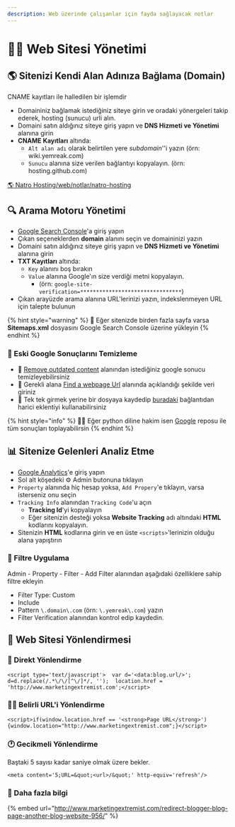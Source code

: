 ```yaml
---
description: Web üzerinde çalışanlar için fayda sağlayacak notlar
---
```


# 👨‍💼 Web Sitesi Yönetimi

## 🌎 Sitenizi Kendi Alan Adınıza Bağlama \(Domain\) <a id="sitenizi-kendi-alan-adiniza-baglama-domain"></a>

CNAME kayıtları ile halledilen bir işlemdir‌

* Domaininiz bağlamak istediğiniz siteye girin ve oradaki yönergeleri takip ederek, hosting \(sunucu\) urli alın.
* Domaini satın aldığınız siteye giriş yapın ve **DNS Hizmeti ve Yönetimi** alanına girin
* **CNAME Kayıtları** altında:
  * `Alt alan adı` olarak belirtilen yere _subdomain_''i yazın \(örn: wiki.yemreak.com\)
  * `Sunucu` alanına size verilen bağlantıyı kopyalayın. \(örn: hosting.github.com\)

​[🌎 Natro Hosting/web/notlar/natro-hosting](https://app.gitbook.com/@yemreak/s/wiki/~/drafts/-Lvxzn9GGfqCP6kXJyQD/web/notlar/natro-hosting)‌

## 🔍 Arama Motoru Yönetimi <a id="arama-motoru-yoenetimi"></a>

* ​[Google Search Console](https://search.google.com/search-console/welcome?utm_source=about-page)'a giriş yapın
* Çıkan seçeneklerden **domain** alanını seçin ve domaininizi yazın
* Domaini satın aldığınız siteye giriş yapın ve **DNS Hizmeti ve Yönetimi** alanına girin
* **TXT Kayıtları** altında:
  * `Key` alanını boş bırakın
  * `Value` alanına Google'ın size verdiği metni kopyalayın.
    * \(örn: `google-site-verification=********************************`\)
* Çıkan arayüzde arama alanına URL'lerinizi yazın, indekslenmeyen URL için talepte bulunun

{% hint style="warning" %}
📢 Eğer sitenizde birden fazla sayfa varsa **Sitemaps.xml** dosyasını Google Search Console üzerine yükleyin
{% endhint %}

### 🧹 Eski Google Sonuçlarını Temizleme

* 🧼 [Remove outdated content](https://www.google.com/webmasters/tools/removals) alanından istediğiniz google sonucu temizleyebilirsiniz
* 📢 Gerekli alana [Find a webpage Url](https://support.google.com/webmasters/answer/63758) alanında açıklandığı şekilde veri giriniz
* 🚀 Tek tek girmek yerine bir dosyaya kaydedip [buradaki](https://github.com/noitcudni/google-webmaster-tools-bulk-outdated-content-removal) bağlantıdan harici eklentiyi kullanabilirsiniz

{% hint style="info" %}
👨‍💻 Eğer python diline hakim isen [Google](https://pypi.org/project/google/) reposu ile tüm sonuçları toplayabilirsin
{% endhint %}

## 📊 Sitenize Gelenleri Analiz Etme <a id="sitenize-gelenleri-analiz-etme"></a>

* ​[Google Analytics](http://analytics.google.com/)'e giriş yapın
* Sol alt köşedeki ⚙ Admin butonuna tıklayın
* `Property` alanında hiç hesap yoksa, `Add Propery`'e tıklayın, varsa isterseniz onu seçin
* `Tracking Info` alanından `Tracking Code`'u açın
  * **Tracking Id**'yi kopyalayın
  * Eğer sitenizin desteği yoksa **Website Tracking** adı altındaki **HTML** kodlarını kopyalayın.
* Sitenizin **HTML** kodlarına girin ve en üste `<scripts>`'lerinizin olduğu alana yapıştırın

### 💠 Filtre Uygulama <a id="filtre-uygulama"></a>

Admin - Property - Filter - Add Filter alanından aşağıdaki özelliklere sahip filtre ekleyin‌

* Filter Type: Custom
* Include
* Pattern `\.domain\.com` \(örn: `\.yemreak\.com`\) yazın
* Filter Verification alanından kontrol edip kaydedin.

## 🚙 Web Sitesi Yönlendirmesi <a id="web-sitesi-yoenlendirmesi"></a>

### 💨 Direkt Yönlendirme <a id="direkt-yoenlendirme"></a>

```text
<script type='text/javascript'>  var d='<data:blog.url/>';  d=d.replace(/.*\/\/[^\/]*/, '');  location.href = 'http://www.marketingextremist.com';</script>
```

### 👨‍💼 Belirli URL'i Yönlendirme <a id="belirli-urli-yoenlendirme"></a>

```text
<script>if(window.location.href == '<strong>Page URL</strong>'){window.location="http://www.marketingextremist.com";}</script>
```

### 🕐 Gecikmeli Yönlendirme <a id="gecikmeli-yoenlendirme"></a>

Baştaki 5 sayısı kadar saniye olmak üzere bekler.

```text
<meta content='5;URL=&quot;<url>/&quot;' http-equiv='refresh'/>
```

### 🧐 Daha fazla bilgi <a id="daha-fazla-bilgi"></a>

{% embed url="http://www.marketingextremist.com/redirect-blogger-blog-page-another-blog-website-956/​" %}

